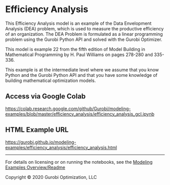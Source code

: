 # Efficiency Analysis 

This Efficiency Analysis model is an example of the Data Envelopment Analysis (DEA) problem, which is used to 
measure the productive efficiency of an organization.  The DEA Problem is formulated as a linear programming 
problem using the Gurobi Python API and solved with the Gurobi Optimizer.

This model is example 22 from the fifth edition of Model Building in Mathematical Programming by H. Paul Williams 
on pages 278-280 and 335-336.

This example is at the intermediate level where we assume that you know Python and the Gurobi Python API and that 
you have some knowledge of building mathematical optimization models.

## Access via Google Colab

https://colab.research.google.com/github/Gurobi/modeling-examples/blob/master/efficiency_analysis/efficiency_analysis_gcl.ipynb

## HTML Example URL

https://gurobi.github.io/modeling-examples/efficiency_analysis/efficiency_analysis.html


----
For details on licensing or on running the notebooks, see the [Modeling Examples Overview/Readme](https://github.com/Gurobi/modeling-examples/)

Copyright © 2020 Gurobi Optimization, LLC
